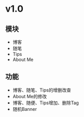 # v1.0
## 模块
- 博客
- 随笔
- Tips
- About Me

## 功能
- 博客、随笔、Tips的增删改查
- About Me的修改
- 博客、随便、Tips增加、删除Tag
- 随机Banner
